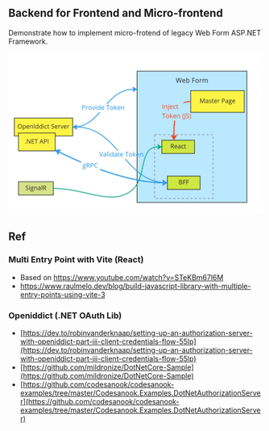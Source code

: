 ## Backend for Frontend and Micro-frontend

Demonstrate how to implement micro-frotend of legacy Web Form ASP.NET Framework.

![](docs/main-diagram.jpg)

## Ref

### Multi Entry Point with Vite (React)
- Based on https://www.youtube.com/watch?v=STeKBm67l6M
- https://www.raulmelo.dev/blog/build-javascript-library-with-multiple-entry-points-using-vite-3

### Openiddict (.NET OAuth Lib)
- [https://dev.to/robinvanderknaap/setting-up-an-authorization-server-with-openiddict-part-iii-client-credentials-flow-55lp](https://dev.to/robinvanderknaap/setting-up-an-authorization-server-with-openiddict-part-iii-client-credentials-flow-55lp)
- [https://github.com/mildronize/DotNetCore-Sample](https://github.com/mildronize/DotNetCore-Sample)
- [https://github.com/codesanook/codesanook-examples/tree/master/Codesanook.Examples.DotNetAuthorizationServer](https://github.com/codesanook/codesanook-examples/tree/master/Codesanook.Examples.DotNetAuthorizationServer)
